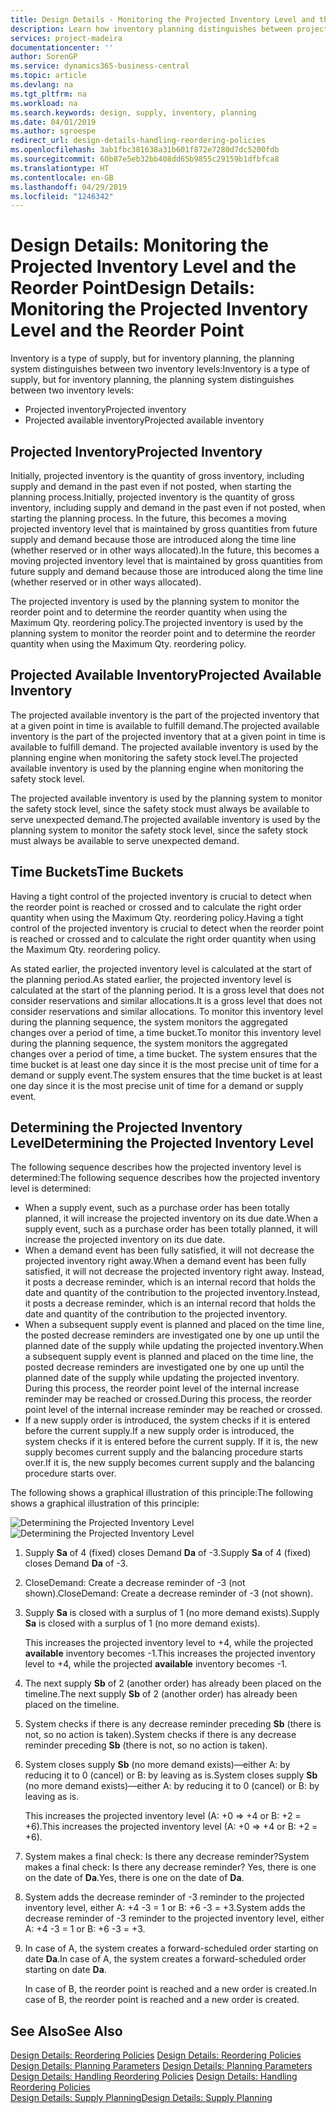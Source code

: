 ```yaml
---
title: Design Details - Monitoring the Projected Inventory Level and the Reorder Point | Microsoft Docs
description: Learn how inventory planning distinguishes between projected inventory and projected available inventory levels.
services: project-madeira
documentationcenter: ''
author: SorenGP
ms.service: dynamics365-business-central
ms.topic: article
ms.devlang: na
ms.tgt_pltfrm: na
ms.workload: na
ms.search.keywords: design, supply, inventory, planning
ms.date: 04/01/2019
ms.author: sgroespe
redirect_url: design-details-handling-reordering-policies
ms.openlocfilehash: 3ab1fbc381638a31b601f872e7280d7dc5200fdb
ms.sourcegitcommit: 60b87e5eb32bb408dd65b9855c29159b1dfbfca8
ms.translationtype: HT
ms.contentlocale: en-GB
ms.lasthandoff: 04/29/2019
ms.locfileid: "1246342"
---
```

# <a name="design-details-monitoring-the-projected-inventory-level-and-the-reorder-point"></a><span data-ttu-id="49111-103">Design Details: Monitoring the Projected Inventory Level and the Reorder Point</span><span class="sxs-lookup"><span data-stu-id="49111-103">Design Details: Monitoring the Projected Inventory Level and the Reorder Point</span></span>
<span data-ttu-id="49111-104">Inventory is a type of supply, but for inventory planning, the planning system distinguishes between two inventory levels:</span><span class="sxs-lookup"><span data-stu-id="49111-104">Inventory is a type of supply, but for inventory planning, the planning system distinguishes between two inventory levels:</span></span>  

* <span data-ttu-id="49111-105">Projected inventory</span><span class="sxs-lookup"><span data-stu-id="49111-105">Projected inventory</span></span>  
* <span data-ttu-id="49111-106">Projected available inventory</span><span class="sxs-lookup"><span data-stu-id="49111-106">Projected available inventory</span></span>  

## <a name="projected-inventory"></a><span data-ttu-id="49111-107">Projected Inventory</span><span class="sxs-lookup"><span data-stu-id="49111-107">Projected Inventory</span></span>  
<span data-ttu-id="49111-108">Initially, projected inventory is the quantity of gross inventory, including supply and demand in the past even if not posted, when starting the planning process.</span><span class="sxs-lookup"><span data-stu-id="49111-108">Initially, projected inventory is the quantity of gross inventory, including supply and demand in the past even if not posted, when starting the planning process.</span></span> <span data-ttu-id="49111-109">In the future, this becomes a moving projected inventory level that is maintained by gross quantities from future supply and demand because those are introduced along the time line (whether reserved or in other ways allocated).</span><span class="sxs-lookup"><span data-stu-id="49111-109">In the future, this becomes a moving projected inventory level that is maintained by gross quantities from future supply and demand because those are introduced along the time line (whether reserved or in other ways allocated).</span></span>  

<span data-ttu-id="49111-110">The projected inventory is used by the planning system to monitor the reorder point and to determine the reorder quantity when using the Maximum Qty. reordering policy.</span><span class="sxs-lookup"><span data-stu-id="49111-110">The projected inventory is used by the planning system to monitor the reorder point and to determine the reorder quantity when using the Maximum Qty. reordering policy.</span></span>  

## <a name="projected-available-inventory"></a><span data-ttu-id="49111-111">Projected Available Inventory</span><span class="sxs-lookup"><span data-stu-id="49111-111">Projected Available Inventory</span></span>  
<span data-ttu-id="49111-112">The projected available inventory is the part of the projected inventory that at a given point in time is available to fulfill demand.</span><span class="sxs-lookup"><span data-stu-id="49111-112">The projected available inventory is the part of the projected inventory that at a given point in time is available to fulfill demand.</span></span> <span data-ttu-id="49111-113">The projected available inventory is used by the planning engine when monitoring the safety stock level.</span><span class="sxs-lookup"><span data-stu-id="49111-113">The projected available inventory is used by the planning engine when monitoring the safety stock level.</span></span>  

<span data-ttu-id="49111-114">The projected available inventory is used by the planning system to monitor the safety stock level, since the safety stock must always be available to serve unexpected demand.</span><span class="sxs-lookup"><span data-stu-id="49111-114">The projected available inventory is used by the planning system to monitor the safety stock level, since the safety stock must always be available to serve unexpected demand.</span></span>  

## <a name="time-buckets"></a><span data-ttu-id="49111-115">Time Buckets</span><span class="sxs-lookup"><span data-stu-id="49111-115">Time Buckets</span></span>  
<span data-ttu-id="49111-116">Having a tight control of the projected inventory is crucial to detect when the reorder point is reached or crossed and to calculate the right order quantity when using the Maximum Qty. reordering policy.</span><span class="sxs-lookup"><span data-stu-id="49111-116">Having a tight control of the projected inventory is crucial to detect when the reorder point is reached or crossed and to calculate the right order quantity when using the Maximum Qty. reordering policy.</span></span>  

<span data-ttu-id="49111-117">As stated earlier, the projected inventory level is calculated at the start of the planning period.</span><span class="sxs-lookup"><span data-stu-id="49111-117">As stated earlier, the projected inventory level is calculated at the start of the planning period.</span></span> <span data-ttu-id="49111-118">It is a gross level that does not consider reservations and similar allocations.</span><span class="sxs-lookup"><span data-stu-id="49111-118">It is a gross level that does not consider reservations and similar allocations.</span></span> <span data-ttu-id="49111-119">To monitor this inventory level during the planning sequence, the system monitors the aggregated changes over a period of time, a time bucket.</span><span class="sxs-lookup"><span data-stu-id="49111-119">To monitor this inventory level during the planning sequence, the system monitors the aggregated changes over a period of time, a time bucket.</span></span> <span data-ttu-id="49111-120">The system ensures that the time bucket is at least one day since it is the most precise unit of time for a demand or supply event.</span><span class="sxs-lookup"><span data-stu-id="49111-120">The system ensures that the time bucket is at least one day since it is the most precise unit of time for a demand or supply event.</span></span>  

## <a name="determining-the-projected-inventory-level"></a><span data-ttu-id="49111-121">Determining the Projected Inventory Level</span><span class="sxs-lookup"><span data-stu-id="49111-121">Determining the Projected Inventory Level</span></span>  
<span data-ttu-id="49111-122">The following sequence describes how the projected inventory level is determined:</span><span class="sxs-lookup"><span data-stu-id="49111-122">The following sequence describes how the projected inventory level is determined:</span></span>  

* <span data-ttu-id="49111-123">When a supply event, such as a purchase order has been totally planned, it will increase the projected inventory on its due date.</span><span class="sxs-lookup"><span data-stu-id="49111-123">When a supply event, such as a purchase order has been totally planned, it will increase the projected inventory on its due date.</span></span>  
* <span data-ttu-id="49111-124">When a demand event has been fully satisfied, it will not decrease the projected inventory right away.</span><span class="sxs-lookup"><span data-stu-id="49111-124">When a demand event has been fully satisfied, it will not decrease the projected inventory right away.</span></span> <span data-ttu-id="49111-125">Instead, it posts a decrease reminder, which is an internal record that holds the date and quantity of the contribution to the projected inventory.</span><span class="sxs-lookup"><span data-stu-id="49111-125">Instead, it posts a decrease reminder, which is an internal record that holds the date and quantity of the contribution to the projected inventory.</span></span>  
* <span data-ttu-id="49111-126">When a subsequent supply event is planned and placed on the time line, the posted decrease reminders are investigated one by one up until the planned date of the supply while updating the projected inventory.</span><span class="sxs-lookup"><span data-stu-id="49111-126">When a subsequent supply event is planned and placed on the time line, the posted decrease reminders are investigated one by one up until the planned date of the supply while updating the projected inventory.</span></span> <span data-ttu-id="49111-127">During this process, the reorder point level of the internal increase reminder may be reached or crossed.</span><span class="sxs-lookup"><span data-stu-id="49111-127">During this process, the reorder point level of the internal increase reminder may be reached or crossed.</span></span>  
* <span data-ttu-id="49111-128">If a new supply order is introduced, the system checks if it is entered before the current supply.</span><span class="sxs-lookup"><span data-stu-id="49111-128">If a new supply order is introduced, the system checks if it is entered before the current supply.</span></span> <span data-ttu-id="49111-129">If it is, the new supply becomes current supply and the balancing procedure starts over.</span><span class="sxs-lookup"><span data-stu-id="49111-129">If it is, the new supply becomes current supply and the balancing procedure starts over.</span></span>  

<span data-ttu-id="49111-130">The following shows a graphical illustration of this principle:</span><span class="sxs-lookup"><span data-stu-id="49111-130">The following shows a graphical illustration of this principle:</span></span>  

<span data-ttu-id="49111-131">![Determining the Projected Inventory Level](media/nav_app_supply_planning_2_projected_inventory.png "Determining the Projected Inventory Level")</span><span class="sxs-lookup"><span data-stu-id="49111-131">![Determining the Projected Inventory Level](media/nav_app_supply_planning_2_projected_inventory.png "Determining the Projected Inventory Level")</span></span>  

1. <span data-ttu-id="49111-132">Supply **Sa** of 4 (fixed) closes Demand **Da** of -3.</span><span class="sxs-lookup"><span data-stu-id="49111-132">Supply **Sa** of 4 (fixed) closes Demand **Da** of -3.</span></span>  
2. <span data-ttu-id="49111-133">CloseDemand: Create a decrease reminder of -3 (not shown).</span><span class="sxs-lookup"><span data-stu-id="49111-133">CloseDemand: Create a decrease reminder of -3 (not shown).</span></span>  
3. <span data-ttu-id="49111-134">Supply **Sa** is closed with a surplus of 1 (no more demand exists).</span><span class="sxs-lookup"><span data-stu-id="49111-134">Supply **Sa** is closed with a surplus of 1 (no more demand exists).</span></span>  

     <span data-ttu-id="49111-135">This increases the projected inventory level to +4, while the projected **available** inventory becomes -1.</span><span class="sxs-lookup"><span data-stu-id="49111-135">This increases the projected inventory level to +4, while the projected **available** inventory becomes -1.</span></span>  

4. <span data-ttu-id="49111-136">The next supply **Sb** of 2 (another order) has already been placed on the timeline.</span><span class="sxs-lookup"><span data-stu-id="49111-136">The next supply **Sb** of 2 (another order) has already been placed on the timeline.</span></span>  
5. <span data-ttu-id="49111-137">System checks if there is any decrease reminder preceding **Sb** (there is not, so no action is taken).</span><span class="sxs-lookup"><span data-stu-id="49111-137">System checks if there is any decrease reminder preceding **Sb** (there is not, so no action is taken).</span></span>  
6. <span data-ttu-id="49111-138">System closes supply **Sb** (no more demand exists)—either A: by reducing it to 0 (cancel) or B: by leaving as is.</span><span class="sxs-lookup"><span data-stu-id="49111-138">System closes supply **Sb** (no more demand exists)—either A: by reducing it to 0 (cancel) or B: by leaving as is.</span></span>  

     <span data-ttu-id="49111-139">This increases the projected inventory level (A: +0 => +4 or B: +2 = +6).</span><span class="sxs-lookup"><span data-stu-id="49111-139">This increases the projected inventory level (A: +0 => +4 or B: +2 = +6).</span></span>  

7. <span data-ttu-id="49111-140">System makes a final check: Is there any decrease reminder?</span><span class="sxs-lookup"><span data-stu-id="49111-140">System makes a final check: Is there any decrease reminder?</span></span> <span data-ttu-id="49111-141">Yes, there is one on the date of **Da**.</span><span class="sxs-lookup"><span data-stu-id="49111-141">Yes, there is one on the date of **Da**.</span></span>  
8. <span data-ttu-id="49111-142">System adds the decrease reminder of -3 reminder to the projected inventory level, either A: +4 -3 = 1 or B: +6 -3 = +3.</span><span class="sxs-lookup"><span data-stu-id="49111-142">System adds the decrease reminder of -3 reminder to the projected inventory level, either A: +4 -3 = 1 or B: +6 -3 = +3.</span></span>  
9. <span data-ttu-id="49111-143">In case of A, the system creates a forward-scheduled order starting on date **Da**.</span><span class="sxs-lookup"><span data-stu-id="49111-143">In case of A, the system creates a forward-scheduled order starting on date **Da**.</span></span>  

     <span data-ttu-id="49111-144">In case of B, the reorder point is reached and a new order is created.</span><span class="sxs-lookup"><span data-stu-id="49111-144">In case of B, the reorder point is reached and a new order is created.</span></span>  

## <a name="see-also"></a><span data-ttu-id="49111-145">See Also</span><span class="sxs-lookup"><span data-stu-id="49111-145">See Also</span></span>  
<span data-ttu-id="49111-146">[Design Details: Reordering Policies](design-details-reordering-policies.md) </span><span class="sxs-lookup"><span data-stu-id="49111-146">[Design Details: Reordering Policies](design-details-reordering-policies.md) </span></span>  
<span data-ttu-id="49111-147">[Design Details: Planning Parameters](design-details-planning-parameters.md) </span><span class="sxs-lookup"><span data-stu-id="49111-147">[Design Details: Planning Parameters](design-details-planning-parameters.md) </span></span>  
<span data-ttu-id="49111-148">[Design Details: Handling Reordering Policies](design-details-handling-reordering-policies.md) </span><span class="sxs-lookup"><span data-stu-id="49111-148">[Design Details: Handling Reordering Policies](design-details-handling-reordering-policies.md) </span></span>  
[<span data-ttu-id="49111-149">Design Details: Supply Planning</span><span class="sxs-lookup"><span data-stu-id="49111-149">Design Details: Supply Planning</span></span>](design-details-supply-planning.md)
